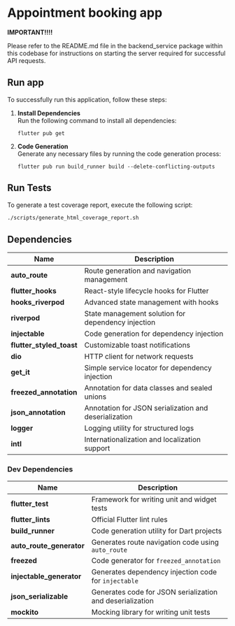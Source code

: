 # Appointment booking app

**IMPORTANT!!!!**

Please refer to the README.md file in the backend_service package within this codebase for instructions on starting the server required for successful API requests.

## Run app

To successfully run this application, follow these steps:

1. **Install Dependencies**  
    Run the following command to install all dependencies:

    ``` flutter pub get ```

2. **Code Generation**  
    Generate any necessary files by running the code generation process:

    ``` flutter pub run build_runner build --delete-conflicting-outputs ```

## Run Tests

To generate a test coverage report, execute the following script:

```bash
./scripts/generate_html_coverage_report.sh
```

## Dependencies

| **Name**                | **Description**                                  |
|--------------------------|--------------------------------------------------|
| **auto_route**           | Route generation and navigation management      |
| **flutter_hooks**        | React-style lifecycle hooks for Flutter         |
| **hooks_riverpod**       | Advanced state management with hooks            |
| **riverpod**             | State management solution for dependency injection |
| **injectable**           | Code generation for dependency injection        |
| **flutter_styled_toast** | Customizable toast notifications                |
| **dio**                  | HTTP client for network requests                |
| **get_it**               | Simple service locator for dependency injection |
| **freezed_annotation**   | Annotation for data classes and sealed unions   |
| **json_annotation**      | Annotation for JSON serialization and deserialization |
| **logger**               | Logging utility for structured logs             |
| **intl**                 | Internationalization and localization support   |

### **Dev Dependencies**

| **Name**                | **Description**                                  |
|--------------------------|--------------------------------------------------|
| **flutter_test**         | Framework for writing unit and widget tests     |
| **flutter_lints**        | Official Flutter lint rules                     |
| **build_runner**         | Code generation utility for Dart projects       |
| **auto_route_generator** | Generates route navigation code using `auto_route` |
| **freezed**              | Code generator for `freezed_annotation`         |
| **injectable_generator** | Generates dependency injection code for `injectable` |
| **json_serializable**    | Generates code for JSON serialization and deserialization |
| **mockito**              | Mocking library for writing unit tests          |
